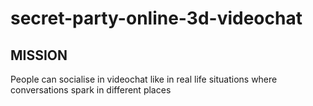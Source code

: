 # secret-party-online-3d-videochat

## MISSION
People can socialise in videochat like in real life situations where conversations spark in different places
